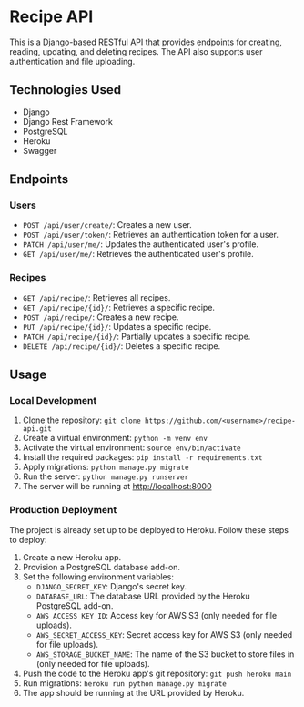 
# Recipe API

This is a Django-based RESTful API that provides endpoints for creating, reading, updating, and deleting recipes. The API also supports user authentication and file uploading.

## Technologies Used

-   Django
-   Django Rest Framework
-   PostgreSQL
-   Heroku
-   Swagger

## Endpoints

### Users

-   `POST /api/user/create/`: Creates a new user.
-   `POST /api/user/token/`: Retrieves an authentication token for a user.
-   `PATCH /api/user/me/`: Updates the authenticated user's profile.
-   `GET /api/user/me/`: Retrieves the authenticated user's profile.

### Recipes

-   `GET /api/recipe/`: Retrieves all recipes.
-   `GET /api/recipe/{id}/`: Retrieves a specific recipe.
-   `POST /api/recipe/`: Creates a new recipe.
-   `PUT /api/recipe/{id}/`: Updates a specific recipe.
-   `PATCH /api/recipe/{id}/`: Partially updates a specific recipe.
-   `DELETE /api/recipe/{id}/`: Deletes a specific recipe.

## Usage

### Local Development

1.  Clone the repository: `git clone https://github.com/<username>/recipe-api.git`
2.  Create a virtual environment: `python -m venv env`
3.  Activate the virtual environment: `source env/bin/activate`
4.  Install the required packages: `pip install -r requirements.txt`
5.  Apply migrations: `python manage.py migrate`
6.  Run the server: `python manage.py runserver`
7.  The server will be running at [http://localhost:8000](http://localhost:8000/)

### Production Deployment

The project is already set up to be deployed to Heroku. Follow these steps to deploy:

1.  Create a new Heroku app.
2.  Provision a PostgreSQL database add-on.
3.  Set the following environment variables:
    -   `DJANGO_SECRET_KEY`: Django's secret key.
    -   `DATABASE_URL`: The database URL provided by the Heroku PostgreSQL add-on.
    -   `AWS_ACCESS_KEY_ID`: Access key for AWS S3 (only needed for file uploads).
    -   `AWS_SECRET_ACCESS_KEY`: Secret access key for AWS S3 (only needed for file uploads).
    -   `AWS_STORAGE_BUCKET_NAME`: The name of the S3 bucket to store files in (only needed for file uploads).
4.  Push the code to the Heroku app's git repository: `git push heroku main`
5.  Run migrations: `heroku run python manage.py migrate`
6.  The app should be running at the URL provided by Heroku.
